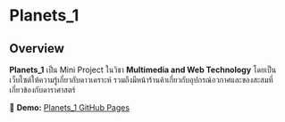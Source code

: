 # Planets_1

## Overview
**Planets_1** เป็น Mini Project ในวิชา **Multimedia and Web Technology** โดยเป็นเว็บไซต์ให้ความรู้เกี่ยวกับดาวเคราะห์ รวมถึงมีหน้าร้านค้าเกี่ยวกับอุปกรณ์อวกาศและของสะสมที่เกี่ยวข้องกับดาราศาสตร์

🔗 **Demo:** [Planets_1 GitHub Pages](https://kavenv-v.github.io/Planets_1/#shop)

